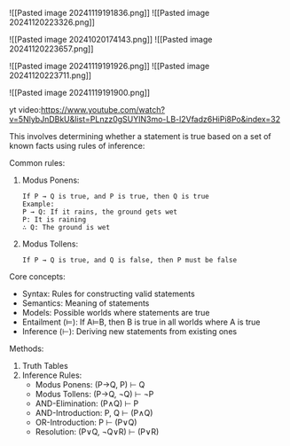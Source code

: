 ![[Pasted image 20241119191836.png]]
	![[Pasted image 20241120223326.png]]

![[Pasted image 20241020174143.png]]
	![[Pasted image 20241120223657.png]]

![[Pasted image 20241119191926.png]]
	![[Pasted image 20241120223711.png]]
	

![[Pasted image 20241119191900.png]]

yt video:https://www.youtube.com/watch?v=5NlybJnDBkU&list=PLnzz0gSUYIN3mo-LB-l2Vfadz6HiPi8Po&index=32


This involves determining whether a statement is true based on a set of known facts using rules of inference:

Common rules:
1. Modus Ponens: 
   ```
   If P → Q is true, and P is true, then Q is true
   Example:
   P → Q: If it rains, the ground gets wet
   P: It is raining
   ∴ Q: The ground is wet
   ```

2. Modus Tollens:
   ```
   If P → Q is true, and Q is false, then P must be false
   ```

Core concepts:
- Syntax: Rules for constructing valid statements
- Semantics: Meaning of statements
- Models: Possible worlds where statements are true
- Entailment (⊨): If A⊨B, then B is true in all worlds where A is true
- Inference (⊢): Deriving new statements from existing ones
 

Methods:
1. Truth Tables
2. Inference Rules:
   - Modus Ponens: (P→Q, P) ⊢ Q
   - Modus Tollens: (P→Q, ¬Q) ⊢ ¬P
   - AND-Elimination: (P∧Q) ⊢ P
   - AND-Introduction: P, Q ⊢ (P∧Q)
   - OR-Introduction: P ⊢ (P∨Q)
   - Resolution: (P∨Q, ¬Q∨R) ⊢ (P∨R)


